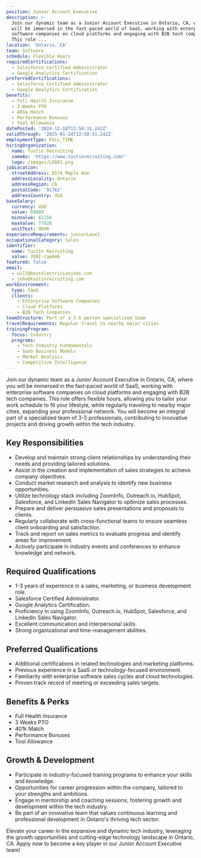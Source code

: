 ```yaml
---
position: Junior Account Executive
description: >-
  Join our dynamic team as a Junior Account Executive in Ontario, CA, where you
  will be immersed in the fast-paced world of SaaS, working with enterprise
  software companies on cloud platforms and engaging with B2B tech companies.
  This role ...
location: 'Ontario, CA'
team: Software
schedule: Flexible Hours
requiredCertifications:
  - Salesforce Certified Administrator
  - Google Analytics Certification
preferredCertifications:
  - Salesforce Certified Administrator
  - Google Analytics Certification
benefits:
  - Full Health Insurance
  - 3 Weeks PTO
  - 401k Match
  - Performance Bonuses
  - Tool Allowance
datePosted: '2024-12-18T13:58:31.242Z'
validThrough: '2025-01-24T13:58:31.242Z'
employmentType: FULL_TIME
hiringOrganization:
  name: Tustin Recruiting
  sameAs: 'https://www.tustinrecruiting.com/'
  logo: /images/LOGO1.png
jobLocation:
  streetAddress: 5574 Maple Ave.
  addressLocality: Ontario
  addressRegion: CA
  postalCode: '91762'
  addressCountry: USA
baseSalary:
  currency: USD
  value: 69489
  minValue: 61150
  maxValue: 77828
  unitText: HOUR
experienceRequirements: juniorLevel
occupationalCategory: Sales
identifier:
  name: Tustin Recruiting
  value: JUNI-cap6m6
featured: false
email:
  - will@bestelectricianjobs.com
  - john@tustinrecruiting.com
workEnvironment:
  type: SaaS
  clients:
    - Enterprise Software Companies
    - Cloud Platforms
    - B2B Tech Companies
teamStructure: Part of a 3-5 person specialized team
travelRequirements: Regular travel to nearby major cities
trainingProgram:
  focus: Industry
  programs:
    - Tech Industry Fundamentals
    - SaaS Business Models
    - Market Analysis
    - Competitive Intelligence
---
```



Join our dynamic team as a Junior Account Executive in Ontario, CA, where you will be immersed in the fast-paced world of SaaS, working with enterprise software companies on cloud platforms and engaging with B2B tech companies. This role offers flexible hours, allowing you to tailor your work schedule to fit your lifestyle, while regularly traveling to nearby major cities, expanding your professional network. You will become an integral part of a specialized team of 3-5 professionals, contributing to innovative projects and driving growth within the tech industry.

## Key Responsibilities

- Develop and maintain strong client relationships by understanding their needs and providing tailored solutions.
- Assist in the creation and implementation of sales strategies to achieve company objectives.
- Conduct market research and analysis to identify new business opportunities.
- Utilize technology stack including ZoomInfo, Outreach.io, HubSpot, Salesforce, and LinkedIn Sales Navigator to optimize sales processes.
- Prepare and deliver persuasive sales presentations and proposals to clients.
- Regularly collaborate with cross-functional teams to ensure seamless client onboarding and satisfaction.
- Track and report on sales metrics to evaluate progress and identify areas for improvement.
- Actively participate in industry events and conferences to enhance knowledge and network.

## Required Qualifications

- 1-3 years of experience in a sales, marketing, or business development role.
- Salesforce Certified Administrator.
- Google Analytics Certification.
- Proficiency in using ZoomInfo, Outreach.io, HubSpot, Salesforce, and LinkedIn Sales Navigator.
- Excellent communication and interpersonal skills.
- Strong organizational and time-management abilities.

## Preferred Qualifications

- Additional certifications in related technologies and marketing platforms.
- Previous experience in a SaaS or technology-focused environment.
- Familiarity with enterprise software sales cycles and cloud technologies.
- Proven track record of meeting or exceeding sales targets.

## Benefits & Perks

- Full Health Insurance
- 3 Weeks PTO
- 401k Match
- Performance Bonuses
- Tool Allowance

## Growth & Development

- Participate in industry-focused training programs to enhance your skills and knowledge.
- Opportunities for career progression within the company, tailored to your strengths and ambitions.
- Engage in mentorship and coaching sessions, fostering growth and development within the tech industry.
- Be part of an innovative team that values continuous learning and professional development in Ontario's thriving tech sector.

Elevate your career in the expansive and dynamic tech industry, leveraging the growth opportunities and cutting-edge technology landscape in Ontario, CA. Apply now to become a key player in our Junior Account Executive team!